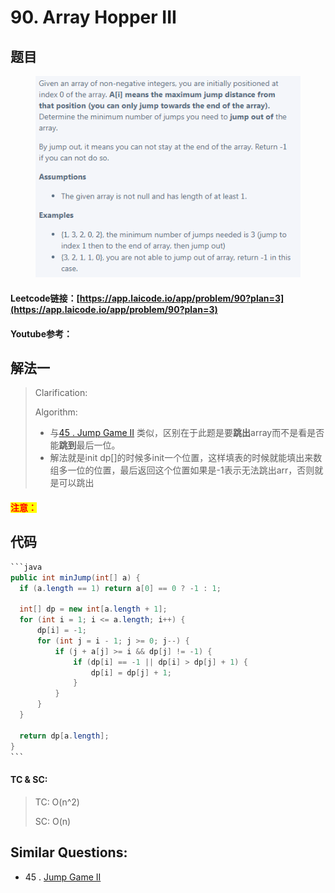# 90. Array Hopper III

## 题目

<figure><img src="../../.gitbook/assets/image (15).png" alt=""><figcaption></figcaption></figure>

#### Leetcode链接：[https://app.laicode.io/app/problem/90?plan=3](https://app.laicode.io/app/problem/90?plan=3)

#### Youtube参考：

## 解法一

> Clarification:&#x20;
>
> Algorithm:&#x20;
>
> * 与[45 . Jump Game II](../../leetcode/0-100-12/45.-jump-game-ii.md) 类似，区别在于此题是要**跳出**array而不是看是否能**跳到**最后一位。
> * 解法就是init dp\[]的时候多init一个位置，这样填表的时候就能填出来数组多一位的位置，最后返回这个位置如果是-1表示无法跳出arr，否则就是可以跳出

#### <mark style="color:red;">注意：</mark>

## 代码

````java
```java
public int minJump(int[] a) {
  if (a.length == 1) return a[0] == 0 ? -1 : 1;

  int[] dp = new int[a.length + 1];
  for (int i = 1; i <= a.length; i++) {
      dp[i] = -1;
      for (int j = i - 1; j >= 0; j--) {
          if (j + a[j] >= i && dp[j] != -1) {
              if (dp[i] == -1 || dp[i] > dp[j] + 1) {
                  dp[i] = dp[j] + 1;
              }
          }
      }
  }

  return dp[a.length];
}
```
````

#### TC & SC:&#x20;

> TC: O(n^2)
>
> SC: O(n)

## **Similar Questions:**&#x20;

* 45 . [Jump Game II](../../leetcode/0-100-12/45.-jump-game-ii.md)
